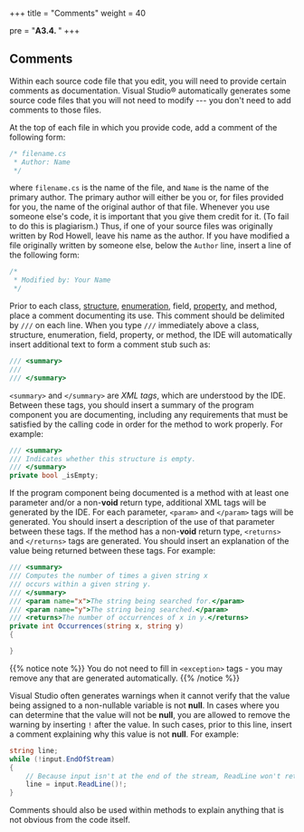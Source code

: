 +++
title = "Comments"
weight = 40

pre = "<b>A3.4. </b>"
+++

## Comments

Within each source code file that you edit, you will need to provide
certain comments as documentation. Visual Studio® automatically
generates some source code files that you will not need to modify --- you don't need to add comments to those files.

At the top of each file in which you provide code, add a comment of the following form:

```C#
/* filename.cs
 * Author: Name 
 */
```

where `filename.cs` is the name of the file, and `Name` is the name of
the primary author. The primary author will either be you or, for
files provided for you, the name of the original author of that
file. Whenever you use someone else's code, it is important that you
give them credit for it. (To fail to do this is plagiarism.) Thus, if
one of your source files was originally written by Rod Howell, leave
his name as the author. If you have modified a file originally written
by someone else, below the `Author` line, insert a line of the following form:

```C#
/*
 * Modified by: Your Name
 */
```

Prior to each class, [structure](/appendix/syntax/structs), [enumeration](/appendix/syntax/enumerations), field, [property](/appendix/syntax/properties), and method, place a comment documenting its use. This comment should be delimited by `///` on each line. When you type `///` immediately above a class, structure, enumeration, field, property, or method, the IDE will automatically insert additional text to form a comment stub such as:

```C#
/// <summary>
/// 
/// </summary>
```

`<summary>` and `</summary>` are *XML tags*, which are understood by
the IDE. Between these tags, you should insert a summary of the
program component you are documenting, including any requirements that
must be satisfied by the calling code in order for the method to work
properly. For example: 

```C#
/// <summary>
/// Indicates whether this structure is empty.
/// </summary>
private bool _isEmpty;
```

If the program component being documented is a method with at least one parameter and/or a non-**void** return type, additional XML tags will be generated by the IDE. For each parameter, `<param>` and `</param>` tags will be generated. You should insert a description of the use of that parameter between these tags. If the method has a non-**void** return type, `<returns>` and `</returns>` tags are generated. You should insert an explanation of the value being returned between these tags. For example:

```C#
/// <summary>
/// Computes the number of times a given string x
/// occurs within a given string y.
/// </summary>
/// <param name="x">The string being searched for.</param>
/// <param name="y">The string being searched.</param>
/// <returns>The number of occurrences of x in y.</returns>
private int Occurrences(string x, string y)
{

}
```

{{% notice note %}}
You do not need to fill in `<exception>` tags - you may remove any that are generated automatically.
{{% /notice %}}

Visual Studio often generates warnings when it cannot verify that the value being assigned to a non-nullable variable is not **null**. In cases where you can determine that the value will not be **null**, you are allowed to remove the warning by inserting `!` after the value. In such cases, prior to this line, insert a comment explaining why this value is not **null**. For example:

```c#
string line;
while (!input.EndOfStream)
{
    // Because input isn't at the end of the stream, ReadLine won't return null.
    line = input.ReadLine()!;
}
```

Comments should also be used within methods to explain anything that is not obvious from the code itself. 

